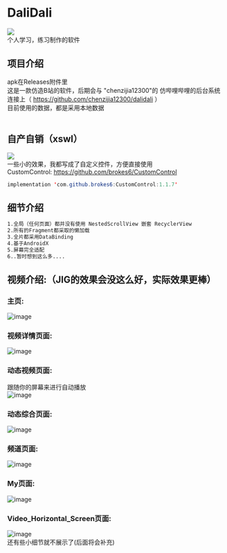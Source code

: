 # DaliDali<br>
[![](https://img.shields.io/badge/个人博客-Android笔记-green.svg)](https://brokes6.github.io)<br>
个人学习，练习制作的软件
## 项目介绍<br>
apk在Releases附件里<br>
这是一款仿造B站的软件，后期会与 "chenzijia12300"的 仿哔哩哔哩的后台系统 连接上（ https://github.com/chenzijia12300/dalidali ） <br>
目前使用的数据，都是采用本地数据<br>
<br>
## 自产自销（xswl）<br>
[![](https://jitpack.io/v/brokes6/CustomControl.svg)](https://jitpack.io/#brokes6/CustomControl)<br>
一些小的效果，我都写成了自定义控件，方便直接使用<br>
CustomControl: https://github.com/brokes6/CustomControl<br>
```Java
implementation 'com.github.brokes6:CustomControl:1.1.7'
```
## 细节介绍<br>
```HTML
1.全局（任何页面）都并没有使用 NestedScrollView 嵌套 RecyclerView
2.所有的Fragment都采取的懒加载
3.全片都采用DataBinding
4.基于AndroidX
5.屏幕完全适配
6..暂时想到这么多....
```

## 视频介绍:（JIG的效果会没这么好，实际效果更棒）<br>
### 主页:<br>
![image](https://github.com/brokes6/DaliDali/blob/master/app/src/showresources/home.gif)<br>
### 视频详情页面:<br>
![image](https://github.com/brokes6/DaliDali/blob/master/app/src/showresources/videoPage.gif)<br>
### 动态视频页面:<br>
跟随你的屏幕来进行自动播放<br>
![image](https://github.com/brokes6/DaliDali/blob/master/app/src/showresources/dynanmic_videoPage.gif)<br>
### 动态综合页面:<br>
![image](https://github.com/brokes6/DaliDali/blob/master/app/src/showresources/dynanmic_SynthPage.gif)<br>
### 频道页面:<br>
![image](https://github.com/brokes6/DaliDali/blob/master/app/src/showresources/channelPage.gif)<br>
### My页面:<br>
![image](https://github.com/brokes6/DaliDali/blob/master/app/src/showresources/mypage.gif)<br>
### Video_Horizontal_Screen页面:<br>
![image](https://github.com/brokes6/DaliDali/blob/master/app/src/showresources/video_horizontal.gif)<br>
还有些小细节就不展示了(后面将会补充)<br>
